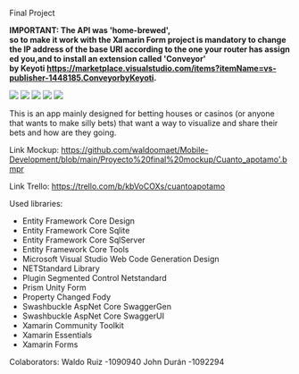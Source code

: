 Final Project

**IMPORTANT: The API was 'home-brewed', so to make it work with the Xamarin Form project is mandatory to change the IP address of the base URI according to the one your router has assigned you,and to install an extension called 'Conveyor' by Keyoti https://marketplace.visualstudio.com/items?itemName=vs-publisher-1448185.ConveyorbyKeyoti.**



<img src="SS\1.jfif">
<img src="SS\2.jfif">
<img src="SS\4.jfif">
<img src="SS\3.jfif">
<img src="SS\6.jfif">

This is an app mainly designed for betting houses or casinos (or anyone that wants to make silly bets) that want a way to visualize and share their bets and how are they going.

Link Mockup: https://github.com/waldoomaet/Mobile-Development/blob/main/Proyecto%20final%20mockup/Cuanto_apotamo'.bmpr

Link Trello: https://trello.com/b/kbVoCOXs/cuantoapotamo

Used libraries: 

* Entity Framework Core Design
* Entity Framework Core Sqlite
* Entity Framework Core SqlServer
* Entity Framework Core Tools
* Microsoft Visual Studio Web Code Generation Design
* NETStandard Library
* Plugin Segmented Control Netstandard
* Prism Unity Form
* Property Changed Fody
* Swashbuckle AspNet Core SwaggerGen
* Swashbuckle AspNet Core SwaggerUI
* Xamarin Community Toolkit
* Xamarin Essentials
* Xamarin Forms

Colaborators:
Waldo Ruiz -1090940
John Durán -1092294